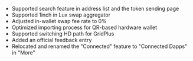 - Supported search feature in address list and the token sending page
- Supported 1inch in Lux swap aggregator
- Adjusted in-wallet swap fee rate to 0%
- Optimized importing process for QR-based hardware wallet
- Supported switching HD path for GridPlus
- Added an official feedback entry
- Relocated and renamed the "Connected" feature to "Connected Dapps" in "More"
